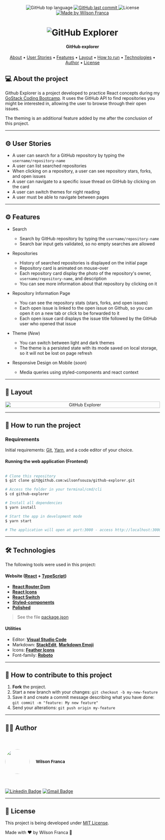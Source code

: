 
<p align="center">
  <img alt="GitHub top language" src="https://img.shields.io/github/languages/top/wilsonfsouza/github-explorer">
  <a href="https://github.com/wilsonfsouza/happy-frontend-web/commits/main">
    <img alt="GitHub last commit" src="https://img.shields.io/github/last-commit/wilsonfsouza/github-explorer">
  </a>

   <img alt="License" src="https://img.shields.io/badge/license-MIT-%23F26C6C">


  <a href="https://www.linkedin.com/in/wilsonfsouza/">
    <img alt="Made by Wilson Franca" src="https://img.shields.io/badge/made%20by-Wilson%20Franca-%230AA186">
  </a>
</p>

<h1 align="center">
    <img alt="GitHub Explorer" title="#GitHubExplorer" src="./src/assets/images/banner.png" />
</h1>

<h4 align="center">
	GitHub explorer
</h4>

<p align="center">
 <a href="#-about-the-project">About</a> •
 <a href="#user-content-️-user-stories">User Stories</a> •
 <a href="#user-content-️-features">Features</a> •
 <a href="#-layout">Layout</a> •
 <a href="#-how-to-run-the-project">How to run</a> •
 <a href="#-technologies">Technologies</a> •
 <a href="#-author">Author</a> •
 <a href="#user-content--license">License</a>
</p>


## 💻 About the project

Github Explorer is a project developed to practice React concepts during my [GoStack Coding Bootcamp](https://rocketseat.com.br/). It uses the GitHub API to find repositories you might be interested in, allowing the user to browse through their open issues.

The theming is an additional feature added by me after the conclusion of this project.

---

## ⚙️ User Stories

- A user can search for a GitHub repository by typing the `username/repository-name`
- A user can list searched repositories
- When clicking on a repository, a user can see repository stars, forks, and open issues
- A user can navigate to a specific issue thread on GitHub by clicking on the card
- A user can switch themes for night reading
- A user must be able to navigate between pages

---

## ⚙️ Features

- Search 
  - Search by GitHub repository by typing the `username/repository-name`
  - Search bar input gets validated, so no empty searches are allowed

- Repositories
  - History of searched repositories is displayed on the initial page
  - Repository card is animated on mouse-over
  - Each repository card display the photo of the repository's owner, `username/repository-name`, and description
  - You can see more information about that repository by clicking on it

- Repository Information Page
  - You can see the repository stats (stars, forks, and open issues)
  - Each open issue is linked to the open issue on Github, so you can open it on a new tab or click to be forwarded to it
  - Each open issue card displays the issue title followed by the GitHub user who opened that issue

- Theme (*New*)
  - You can switch between light and dark themes
  - The theme is a persisted state with its mode saved on local storage, so it will not be lost on page refresh

- Responsive Design on Mobile (*soon*)
  - Media queries using styled-components and react context
---

## 🎨 Layout

<p align="center" style="display: flex; align-items: flex-start; justify-content: center;">
  <img style="max-width: 1100px;" alt="GitHub Explorer" title="#GitHub-Explorer" src="./assets/images/intro.gif" width="100%">
</p>

---

## 🚀 How to run the project

### Requirements

Initial requirements:
[Git](https://git-scm.com), [Yarn](https://yarnpkg.com/), and a code editor of your choice.


#### Running the web application (Frontend)

```bash

# Clone this repository
$ git clone git@github.com:wilsonfsouza/github-explorer.git

# Access the folder in your terminal/cmd/cli
$ cd github-explorer

# Install all dependencies
$ yarn install

# Start the app in development mode
$ yarn start

# The application will open at port:3000 - access http://localhost:3000

```

---

## 🛠 Technologies

The following tools were used in this project:

#### **Website**  ([React](https://reactjs.org/)  +  [TypeScript](https://www.typescriptlang.org/))

-   **[React Router Dom](https://github.com/ReactTraining/react-router/tree/master/packages/react-router-dom)**
-   **[React Icons](https://react-icons.github.io/react-icons/)**
-   **[React Switch](https://github.com/markusenglund/react-switch)**
-   **[Styled-components](https://styled-components.com/)**
-   **[Polished](https://polished.js.org/)**

> See the file  [package.json](https://github.com/wilsonfsouza/github-explorer/blob/main/package.json)

#### [](https://github.com/wilsonfsouza/github-explorer#utilities)**Utilities**

-   Editor:  **[Visual Studio Code](https://code.visualstudio.com/)**
-   Markdown:  **[StackEdit](https://stackedit.io/)**,  **[Markdown Emoji](https://gist.github.com/rxaviers/7360908)**
-   Icons:  **[Feather Icons](https://feathericons.com/)**
-   Font-family:  **[Roboto](https://fonts.google.com/specimen/Roboto)**


---

## 💪 How to contribute to this project

1. **Fork** the project.
2. Start a new branch with your changes: `git checkout -b my-new-feature`
3. Save it and create a commit message describing what you have done: `git commit -m "feature: My new feature"`
4. Send your alterations: `git push origin my-feature`


---

## 👨‍💻 Author

<br/>
<h3 style="display: flex; align-items: center; justify-content: flex-start;">
 <img style="border-radius: 50%; margin-right: 20px; width: 80px;" src="https://avatars0.githubusercontent.com/u/21347383?s=460&u=fdb399c92e369762d45d6495cbd2e87eef9e4d65&v=4" width="100px;" alt=""/>
 <br />
 <sub>Wilson Franca</sub></h3>
 <br />

[![Linkedin Badge](https://img.shields.io/badge/-Wilson-blue?style=flat-square&logo=Linkedin&logoColor=white&link=https://www.linkedin.com/in/wilsonfsouza/)](https://www.linkedin.com/in/wilsonfsouza/)
[![Gmail Badge](https://img.shields.io/badge/-wilson.franca.92@gmail.com-c14438?style=flat-square&logo=Gmail&logoColor=white&link=mailto:wilson.franca.92@gmail.com)](mailto:wilson.franca.92@gmail.com)

---

## 📝 License

This project is being developed under [MIT License](./LICENSE).

Made with ❤️ by Wilson Franca 👋


